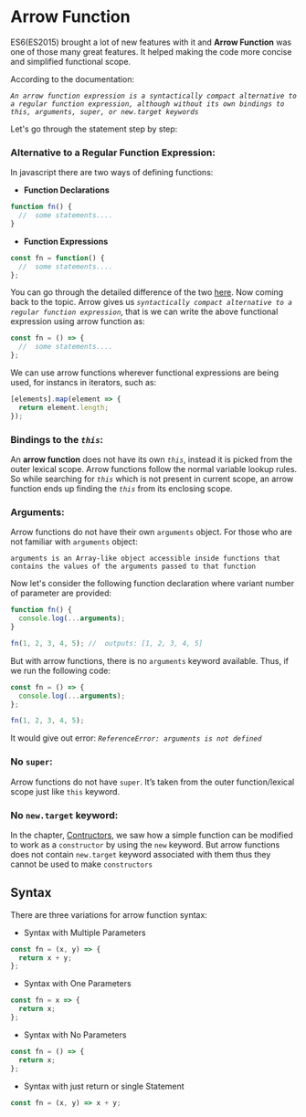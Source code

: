 # Arrow Function

ES6(ES2015) brought a lot of new features with it and **Arrow Function** was one of those many great features. It helped making the code more concise and simplified functional scope.

According to the documentation:

_`An arrow function expression is a syntactically compact alternative to a regular function expression, although without its own bindings to this, arguments, super, or new.target keywords`_

Let's go through the statement step by step:

### **Alternative to a Regular Function Expression:**

In javascript there are two ways of defining functions:

- **Function Declarations**

```js
function fn() {
  //  some statements....
}
```

- **Function Expressions**

```js
const fn = function() {
  //  some statements....
};
```

You can go through the detailed difference of the two [here]().
Now coming back to the topic. Arrow gives us _`syntactically compact alternative to a regular function expression`_, that is we can write the above functional expression using arrow function as:

```js
const fn = () => {
  //  some statements....
};
```

We can use arrow functions wherever functional expressions are being used, for instancs in iterators, such as:

```js
[elements].map(element => {
  return element.length;
});
```

### **Bindings to the _`this`_:**

An **arrow function** does not have its own _`this`_, instead it is picked from the outer lexical scope. Arrow functions follow the normal variable lookup rules. So while searching for _`this`_ which is not present in current scope, an arrow function ends up finding the _`this`_ from its enclosing scope.

### **Arguments:**

Arrow functions do not have their own `arguments` object. For those who are not familiar with `arguments` object:

```
arguments is an Array-like object accessible inside functions that contains the values of the arguments passed to that function
```

Now let's consider the following function declaration where variant number of parameter are provided:

```js
function fn() {
  console.log(...arguments);
}

fn(1, 2, 3, 4, 5); //  outputs: [1, 2, 3, 4, 5]
```

But with arrow functions, there is no `arguments` keyword available. Thus, if we run the following code:

```js
const fn = () => {
  console.log(...arguments);
};

fn(1, 2, 3, 4, 5);
```

It would give out error: _`ReferenceError: arguments is not defined`_

### **No `super`:**

Arrow functions do not have `super`. It’s taken from the outer function/lexical scope just like `this` keyword.

### **No `new.target` keyword:**

In the chapter, [Contructors](), we saw how a simple function can be modified to work as a `constructor` by using the `new` keyword. But arrow functions does not contain `new.target` keyword associated with them thus they cannot be used to make `constructors`

## Syntax

There are three variations for arrow function syntax:

- Syntax with Multiple Parameters

```js
const fn = (x, y) => {
  return x + y;
};
```

- Syntax with One Parameters

```js
const fn = x => {
  return x;
};
```

- Syntax with No Parameters

```js
const fn = () => {
  return x;
};
```

- Syntax with just return or single Statement

```js
const fn = (x, y) => x + y;
```
